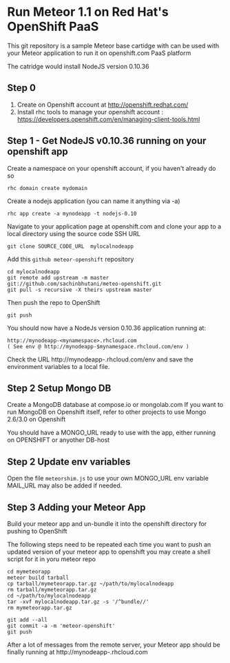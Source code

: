 Run Meteor 1.1 on Red Hat's OpenShift PaaS
====================================================================
This git repository is a sample Meteor base cartidge with can be used with your 
Meteor application to run it on openshift.com PaaS platform

The catridge would install NodeJS version 0.10.36

Step 0 
----------------------------------------------------------
1. Create on Openshift account at http://openshift.redhat.com/
2. Install rhc tools to manage your openshift account : 
        https://developers.openshift.com/en/managing-client-tools.html


Step 1 - Get NodeJS v0.10.36 running on your openshift app
----------------------------------------------------------

Create a namespace on your openshift account, if you haven't already do so

    rhc domain create mydomain

Create a nodejs application (you can name it anything via -a)

    rhc app create -a mynodeapp -t nodejs-0.10

Navigate to your application page at openshift.com and clone your app to a local directory using the source code SSH URL
    
    git clone SOURCE_CODE_URL  mylocalnodeapp

Add this `github meteor-openshift` repository

    cd mylocalnodeapp
    git remote add upstream -m master git://github.com/sachinbhutani/meteo-openshift.git
    git pull -s recursive -X theirs upstream master

Then push the repo to OpenShift

    git push

You should now have a NodeJs version 0.10.36  application running at:

    http://mynodeapp-<mynamespace>.rhcloud.com
    ( See env @ http://mynodeapp-$mynamespace.rhcloud.com/env )

Check the URL http://mynodeapp-<mynamespace>.rhcloud.com/env and save the environment variables to a local file.

Step 2 Setup Mongo DB
------------------------------------------------------------
Create a MongoDB database at compose.io or mongolab.com 
If you want to run MongoDB on Openshift itself, refer to other projects to use Mongo 2.6/3.0 on Openshift

You should have a MONGO_URL ready to use with the app, either running on OPENSHIFT or anyother DB-host

Step 2 Update env variables 
------------------------------------------------------------
Open the file `meteorshim.js` to use your own MONGO_URL env variable
MAIL_URL may also be added if needed.

Step 3 Adding your Meteor App 
------------------------------------------------------------
Build your meteor app and un-bundle it into the openshift directory for pushing to OpenShift

The following steps need to be repeated each time you want to push an updated version of your meteor app to openshift 
you may create a shell script for it in yoru meteor repo 

    cd mymeteorapp 
    meteor build tarball
    cp tarball/mymeteorapp.tar.gz ~/path/to/mylocalnodeapp
    rm tarball/mymeteorapp.tar.gz
    cd ~/path/to/mylocalnodeapp
    tar -xvf mylocalnodeapp.tar.gz -s '/^bundle//'
    rm mymeteorapp.tar.gz
    
    git add --all 
    git commit -a -m 'meteor-openshift'
    git push
    
After a lot of messages from the remote server, your Meteor app should be finally running at 
    http://mynodeapp-<mynamespace>.rhcloud.com

    
